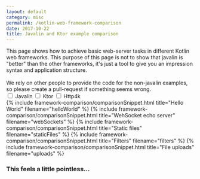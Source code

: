 ```yaml
---
layout: default
category: misc
permalink: /kotlin-web-framework-comparison
date: 2017-10-22
title: Javalin and Ktor example comparison
---
```


<link rel="stylesheet" href="/css/framework-comparison.css">
<script src="/js/vue.min.js"></script>

<div id="bias-disclaimer">
    This page shows how to achieve basic web-server tasks in different Kotlin web frameworks.
    This purpose of this page is not to show that javalin is "better" than the other frameworks,
    it's just a tool to give you an impression syntax and application structure.
    <br><br>
    We rely on other people to provide the code for the non-javalin examples,
    so please create a pull-request if something seems wrong.
</div>
<div id="framework-comparison-vue" v-cloak>
    <div id="framework-toggle">
        <label class="tn-toggle">
            <input class="tn-toggle__checkbox" type="checkbox" v-model="show.javalin">
            <span class="tn-toggle__text">Javalin</span>
        </label>
        <label class="tn-toggle">
            <input class="tn-toggle__checkbox" type="checkbox" v-model="show.ktor">
            <span class="tn-toggle__text">Ktor</span>
        </label>
        <label class="tn-toggle">
            <input class="tn-toggle__checkbox" type="checkbox" v-model="show.http4k">
            <span class="tn-toggle__text">Http4k</span>
        </label>
    </div>
    <div id="code-examples">
        <div v-show="show.javalin || show.ktor || show.http4k">
            {% include framework-comparison/comparisonSnippet.html title="Hello World" filename="helloWorld" %}
            {% include framework-comparison/comparisonSnippet.html title="WehSocket echo server" filename="webSockets" %}
            {% include framework-comparison/comparisonSnippet.html title="Static files" filename="staticFiles" %}
            {% include framework-comparison/comparisonSnippet.html title="Filters" filename="filters" %}
            {% include framework-comparison/comparisonSnippet.html title="File uploads" filename="uploads" %}
        </div>
        <h3 v-show="!show.javalin && !show.javalin && !show.javalin">
            This feels a little pointless...
        </h3>
    </div>
</div>
<script>
    new Vue({
        el: "#framework-comparison-vue",
        data: {
            show: {
                javalin: true,
                ktor: false,
                http4k: false,
            }
        }
    })
</script>



